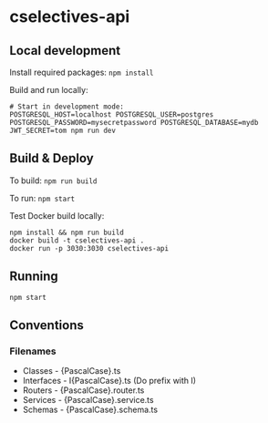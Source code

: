 # cselectives-api

## Local development

Install required packages: `npm install`

Build and run locally:

```
# Start in development mode:
POSTGRESQL_HOST=localhost POSTGRESQL_USER=postgres POSTGRESQL_PASSWORD=mysecretpassword POSTGRESQL_DATABASE=mydb JWT_SECRET=tom npm run dev
```

## Build & Deploy

To build: `npm run build`

To run: `npm start`

Test Docker build locally:

```
npm install && npm run build
docker build -t cselectives-api .
docker run -p 3030:3030 cselectives-api
```

## Running

```
npm start
```

## Conventions

### Filenames

- Classes - {PascalCase}.ts
- Interfaces - I{PascalCase}.ts (Do prefix with I)
- Routers - {PascalCase}.router.ts
- Services - {PascalCase}.service.ts
- Schemas - {PascalCase}.schema.ts
